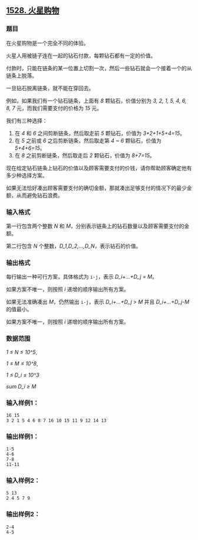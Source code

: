 ## [1528. 火星购物](https://www.acwing.com/problem/content/1530/)

### 题目

在火星购物是一个完全不同的体验。

火星人用被链子连在一起的钻石付款，每颗钻石都有一定的价值。

付款时，只能在链条的某一位置上切割一次，然后一些钻石就会一个接着一个的从链条上脱落。

一旦钻石脱离链条，就不能在穿回去。

例如，如果我们有一个钻石链条，上面有 *8* 颗钻石，价值分别为 *3, 2, 1, 5, 4, 6, 8, 7* 元，而我们需要支付的价格为 *15* 元。

我们有三种选择：

1. 在 *4* 和 *6* 之间剪断链条，然后取走前 *5* 颗钻石，价值为 *3+2+1+5+4=15*。
2. 在 *5* 之前或 *6* 之后剪断链条，然后取走第 *4 ~ 6* 颗钻石，价值为 *5+4+6=15*。
3. 在 *8* 之前剪断链条，然后取走后 *2* 颗钻石，价值为 *8+7=15*。

现在给定钻石链条上钻石的价值以及顾客需要支付的价钱，请你帮助顾客确定他有多少种选择方案。

如果无法恰好凑出顾客需要支付的确切金额，那就凑出足够支付的情况下的最少金额，从而避免钻石浪费。

### 输入格式

第一行包含两个整数 *N* 和 *M*，分别表示链条上的钻石数量以及顾客需要支付的金额。

第二行包含 *N* 个整数，*D_1,D_2,…,D_N*，表示钻石的价值。

### 输出格式

每行输出一种可行方案，具体格式为 `i-j`，表示 *D_i+…+D_j = M*。

如果方案不唯一，则按照 *i* 递增的顺序输出所有方案。

如果无法准确凑出 *M*，仍然输出 `i-j`，表示 *D_i+…+D_j > M* 并且 *D_i+…+D_j-M* 的值最小。

如果方案不唯一，则按照 *i* 递增的顺序输出所有方案。

### 数据范围

*1 ≤ N ≤ 10^5*,

*1 ≤ M ≤ 10^8*,

*1 ≤ D_i ≤ 10^3*

*sum D_i ≥ M*

### 输入样例1：

```
16 15
3 2 1 5 4 6 8 7 16 10 15 11 9 12 14 13
```

### 输出样例1：

```
1-5
4-6
7-8
11-11
```

### 输入样例2：

```
5 13
2 4 5 7 9
```

### 输出样例2：

```
2-4
4-5
```
